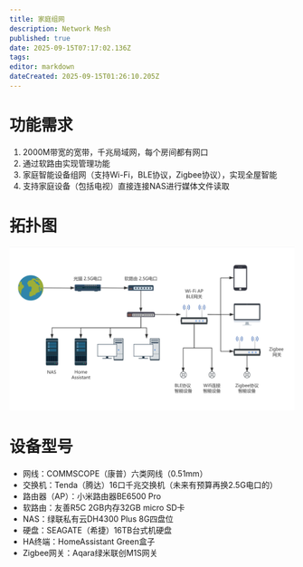 ```yaml
---
title: 家庭组网
description: Network Mesh
published: true
date: 2025-09-15T07:17:02.136Z
tags: 
editor: markdown
dateCreated: 2025-09-15T01:26:10.205Z
---
```


# 功能需求
1. 2000M带宽的宽带，千兆局域网，每个房间都有网口
2. 通过软路由实现管理功能
3. 家庭智能设备组网（支持Wi-Fi，BLE协议，Zigbee协议），实现全屋智能
4. 支持家庭设备（包括电视）直接连接NAS进行媒体文件读取

# 拓扑图
![家庭组网拓扑.png](/家庭组网拓扑.png)

# 设备型号
- 网线：COMMSCOPE（康普）六类网线（0.51mm）
- 交换机：Tenda（腾达）16口千兆交换机（未来有预算再换2.5G电口的）
- 路由器（AP）：小米路由器BE6500 Pro
- 软路由：友善R5C 2GB内存32GB micro SD卡
- NAS：绿联私有云DH4300 Plus 8G四盘位
- 硬盘：SEAGATE（希捷）16TB台式机硬盘
- HA终端：HomeAssistant Green盒子
- Zigbee网关：Aqara绿米联创M1S网关